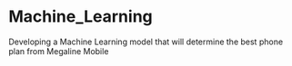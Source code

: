 # Machine_Learning
Developing a Machine Learning model that will determine the best phone plan from Megaline Mobile
